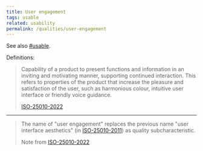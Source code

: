 ```yaml
---
title: User engagement
tags: usable
related: usability
permalink: /qualities/user-engagement
---
```



See also [#usable](/tag-usable). 


Definitions:

>Capability of a product to present functions and information in an inviting and motivating manner, supporting continued interaction.
>This refers to properties of the product that increase the pleasure and satisfaction of the user, such as harmonious colour, intuitive user interface or friendly voice guidance.
>
>[ISO-25010-2022](/references/#iso-25010-2022)

<hr class="with-no-margin"/>

>The name of "user engagement" replaces the previous name "user interface aesthetics" (in [ISO-25010-2011](/references/#iso-25010-2011)) as quality subcharacteristic.
>
>Note from [ISO-25010-2022](/references/#iso-25010-2022)

